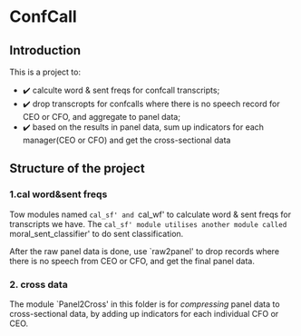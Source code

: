 # ConfCall

## Introduction
This is a project to:
- :heavy_check_mark: calculte word & sent freqs for confcall transcripts;
- :heavy_check_mark: drop transcropts for confcalls where there is no speech record for CEO or CFO, and 
aggregate to panel data;
- :heavy_check_mark: based on the results in panel data, sum up indicators for each manager(CEO or CFO) and get the 
cross-sectional data

## Structure of the project
### 1.cal word&sent freqs
Tow modules named `cal_sf' and `cal_wf' to calculate word & sent freqs for transcripts we have. The `cal_sf' module utilises another module called `moral_sent_classifier' to do sent classification.

After the raw panel data is done, use `raw2panel' to drop records where there is no speech from CEO or CFO, and get the final panel data.

### 2. cross data
The module `Panel2Cross' in this folder is for *compressing* panel data to cross-sectional data, by adding up indicators for each individual CFO or CEO.